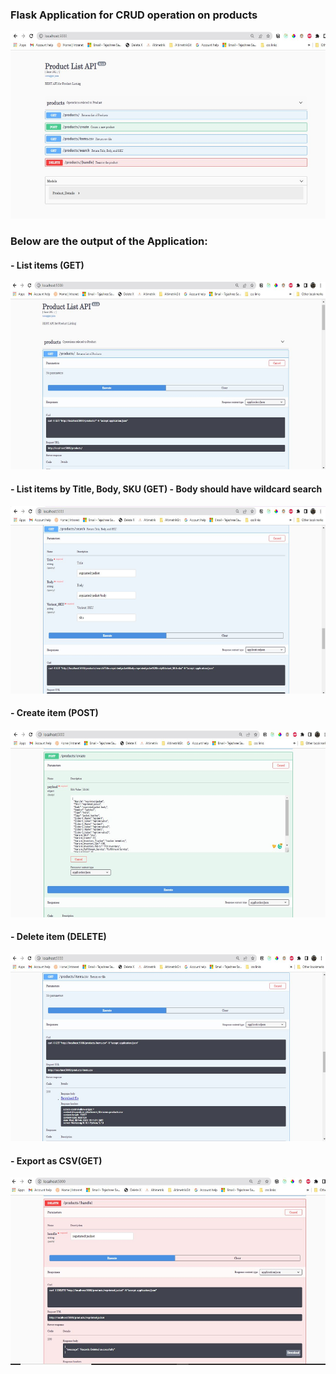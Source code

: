 ### Flask Application for CRUD operation on products 
<img height="300" width="550" src="./output/swagger output.JPG"><img>

### Below are the output of the Application:

#### - List items (GET)
<img height="300" width="550" src="./output/Product get.JPG"><img>

#### - List items by Title, Body, SKU (GET) - Body should have wildcard search
<img height="300" width="550" src="./output/searchproduct.JPG"><img>

#### - Create item (POST)
<img height="300" width="550" src="./output/product create new product.JPG"><img>

#### - Delete item (DELETE)
<img height="300" width="550" src="./output/Export CSV.JPG"><img>

#### - Export as CSV(GET)
<img height="300" width="550" src="./output/delete the product.JPG"><img>





